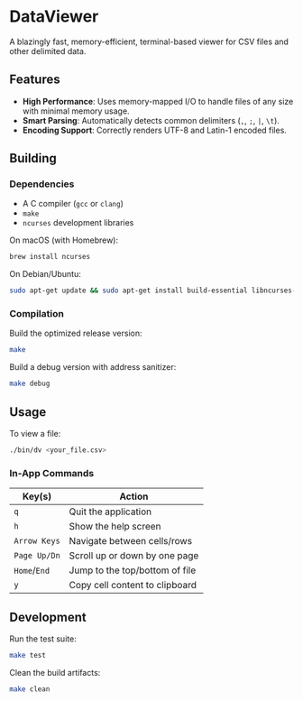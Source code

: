 # DataViewer

A blazingly fast, memory-efficient, terminal-based viewer for CSV files and other delimited data.

## Features

- **High Performance**: Uses memory-mapped I/O to handle files of any size with minimal memory usage.
- **Smart Parsing**: Automatically detects common delimiters (`,`, `;`, `|`, `\t`).
- **Encoding Support**: Correctly renders UTF-8 and Latin-1 encoded files.

## Building

### Dependencies
- A C compiler (`gcc` or `clang`)
- `make`
- `ncurses` development libraries

On macOS (with Homebrew):
```bash
brew install ncurses
```
On Debian/Ubuntu:
```bash
sudo apt-get update && sudo apt-get install build-essential libncurses-dev
```

### Compilation
Build the optimized release version:
```bash
make
```
Build a debug version with address sanitizer:
```bash
make debug
```

## Usage

To view a file:
```bash
./bin/dv <your_file.csv>
```

### In-App Commands
| Key(s)       | Action                         |
|--------------|--------------------------------|
| `q`          | Quit the application           |
| `h`          | Show the help screen           |
| `Arrow Keys` | Navigate between cells/rows    |
| `Page Up/Dn` | Scroll up or down by one page  |
| `Home`/`End` | Jump to the top/bottom of file |
| `y`          | Copy cell content to clipboard |

## Development

Run the test suite:
```bash
make test
```
Clean the build artifacts:
```bash
make clean
```